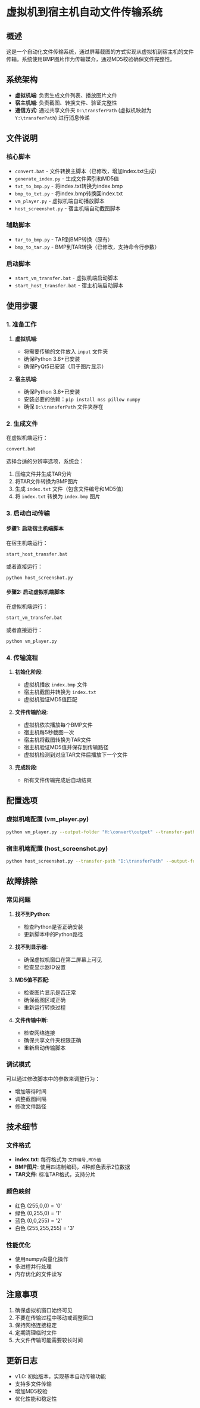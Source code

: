 # 虚拟机到宿主机自动文件传输系统

## 概述

这是一个自动化文件传输系统，通过屏幕截图的方式实现从虚拟机到宿主机的文件传输。系统使用BMP图片作为传输媒介，通过MD5校验确保文件完整性。

## 系统架构

- **虚拟机端**: 负责生成文件列表、播放图片文件
- **宿主机端**: 负责截图、转换文件、验证完整性
- **通信方式**: 通过共享文件夹 `D:\transferPath` (虚拟机映射为 `Y:\transferPath`) 进行消息传递

## 文件说明

### 核心脚本
- `convert.bat` - 文件转换主脚本（已修改，增加index.txt生成）
- `generate_index.py` - 生成文件索引和MD5值
- `txt_to_bmp.py` - 将index.txt转换为index.bmp
- `bmp_to_txt.py` - 将index.bmp转换回index.txt
- `vm_player.py` - 虚拟机端自动播放脚本
- `host_screenshot.py` - 宿主机端自动截图脚本

### 辅助脚本
- `tar_to_bmp.py` - TAR到BMP转换（原有）
- `bmp_to_tar.py` - BMP到TAR转换（已修改，支持命令行参数）

### 启动脚本
- `start_vm_transfer.bat` - 虚拟机端启动脚本
- `start_host_transfer.bat` - 宿主机端启动脚本

## 使用步骤

### 1. 准备工作

1. **虚拟机端**:
   - 将需要传输的文件放入 `input` 文件夹
   - 确保Python 3.6+已安装
   - 确保PyQt5已安装（用于图片显示）

2. **宿主机端**:
   - 确保Python 3.6+已安装
   - 安装必要的依赖：`pip install mss pillow numpy`
   - 确保 `D:\transferPath` 文件夹存在

### 2. 生成文件

在虚拟机端运行：
```bash
convert.bat
```

选择合适的分辨率选项，系统会：
1. 压缩文件并生成TAR分片
2. 将TAR文件转换为BMP图片
3. 生成 `index.txt` 文件（包含文件编号和MD5值）
4. 将 `index.txt` 转换为 `index.bmp` 图片

### 3. 启动自动传输

#### 步骤1: 启动宿主机端脚本
在宿主机端运行：
```bash
start_host_transfer.bat
```
或者直接运行：
```bash
python host_screenshot.py
```

#### 步骤2: 启动虚拟机端脚本
在虚拟机端运行：
```bash
start_vm_transfer.bat
```
或者直接运行：
```bash
python vm_player.py
```

### 4. 传输流程

1. **初始化阶段**:
   - 虚拟机播放 `index.bmp` 文件
   - 宿主机截图并转换为 `index.txt`
   - 虚拟机验证MD5值匹配

2. **文件传输阶段**:
   - 虚拟机依次播放每个BMP文件
   - 宿主机每5秒截图一次
   - 宿主机将截图转换为TAR文件
   - 宿主机验证MD5值并保存到传输路径
   - 虚拟机检测到对应TAR文件后播放下一个文件

3. **完成阶段**:
   - 所有文件传输完成后自动结束

## 配置选项

### 虚拟机端配置 (vm_player.py)
```bash
python vm_player.py --output-folder "H:\convert\output" --transfer-path "Y:\transferPath" --check-interval 3
```

### 宿主机端配置 (host_screenshot.py)
```bash
python host_screenshot.py --transfer-path "D:\transferPath" --output-folder "D:\sijinnzhi\example" --monitor-id 2 --screenshot-interval 5
```

## 故障排除

### 常见问题

1. **找不到Python**:
   - 检查Python是否正确安装
   - 更新脚本中的Python路径

2. **找不到显示器**:
   - 确保虚拟机窗口在第二屏幕上可见
   - 检查显示器ID设置

3. **MD5值不匹配**:
   - 检查图片显示是否正常
   - 确保截图区域正确
   - 重新运行转换过程

4. **文件传输中断**:
   - 检查网络连接
   - 确保共享文件夹权限正确
   - 重新启动传输脚本

### 调试模式

可以通过修改脚本中的参数来调整行为：
- 增加等待时间
- 调整截图间隔
- 修改文件路径

## 技术细节

### 文件格式
- **index.txt**: 每行格式为 `文件编号,MD5值`
- **BMP图片**: 使用四进制编码，4种颜色表示2位数据
- **TAR文件**: 标准TAR格式，支持分片

### 颜色映射
- 红色 (255,0,0) = '0'
- 绿色 (0,255,0) = '1'  
- 蓝色 (0,0,255) = '2'
- 白色 (255,255,255) = '3'

### 性能优化
- 使用numpy向量化操作
- 多进程并行处理
- 内存优化的文件读写

## 注意事项

1. 确保虚拟机窗口始终可见
2. 不要在传输过程中移动或调整窗口
3. 保持网络连接稳定
4. 定期清理临时文件
5. 大文件传输可能需要较长时间

## 更新日志

- v1.0: 初始版本，实现基本自动传输功能
- 支持多文件传输
- 增加MD5校验
- 优化性能和稳定性 